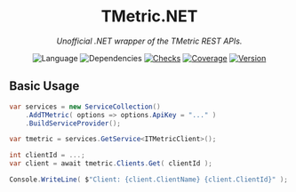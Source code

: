 <h1 align="center">TMetric.NET</h1>

<div align="center">

*Unofficial .NET wrapper of the TMetric REST APIs.*

![Language](https://img.shields.io/github/languages/top/cryptoc1/tmetric.net)
![Dependencies](https://img.shields.io/librariesio/github/cryptoc1/tmetric.net)
[![Checks](https://img.shields.io/github/checks-status/cryptoc1/tmetric.net/develop)](https://github.com/Cryptoc1/tmetric.net/actions/workflows/default.yml)
[![Coverage](https://img.shields.io/codecov/c/github/cryptoc1/tmetric.net)](https://app.codecov.io/gh/Cryptoc1/tmetric.net/)
[![Version](https://img.shields.io/nuget/vpre/TMetric.NET)](https://www.nuget.org/packages/TMetric.NET)

</div>

## Basic Usage

```csharp
var services = new ServiceCollection()
    .AddTMetric( options => options.ApiKey = "..." )
    .BuildServiceProvider();

var tmetric = services.GetService<ITMetricClient>();

int clientId = ...;
var client = await tmetric.Clients.Get( clientId );

Console.WriteLine( $"Client: {client.ClientName} {client.ClientId}" );
```